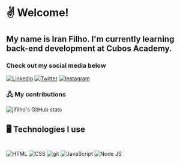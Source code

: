 # ✌️ Welcome!

## My name is Iran Filho. I'm currently learning back-end development at Cubos Academy.

### Check out my social media below

[![Linkedin](https://img.shields.io/badge/LinkedIn-0077B5?style=for-the-badge&logo=linkedin&logoColor=white)](https://www.linkedin.com/in/iranfilho/) [![Twitter](https://img.shields.io/badge/Twitter-1DA1F2?style=for-the-badge&logo=twitter&logoColor=white)](https://twitter.com/jiffilho) [![Instagram](https://img.shields.io/badge/Instagram-E4405F?style=for-the-badge&logo=instagram&logoColor=white)](https://www.instagram.com/iranfilho1998/)

### 🖧 My contributions

![jifilho's GitHub stats](https://github-readme-stats.vercel.app/api?username=jifilho&show_icons=true&theme=dracula)

## 🖥️ Technologies I use

<div style= "display: inline_block"></br>
    <img align="center" alt="HTML" src="https://img.shields.io/badge/HTML-239120?style=for-the-badge&logo=html5&logoColor=white
" /> <img align="center" alt="CSS" src="https://img.shields.io/badge/CSS-239120?&style=for-the-badge&logo=css3&logoColor=white
" /> <img align="center" alt="git" src="https://img.shields.io/badge/GIT-E44C30?style=for-the-badge&logo=git&logoColor=white
" /> <img align="center" alt="JavaScript" src="https://img.shields.io/badge/JavaScript-F7DF1E?style=for-the-badge&logo=javascript&logoColor=black" /> <img align="center" alt="Node JS" src="https://img.shields.io/badge/Node.js-43853D?style=for-the-badge&logo=node.js&logoColor=white" />
</div>
